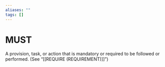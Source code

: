 ```yaml
---
aliases: ""
tags: []
---
```

# MUST
A provision, task, or action that is mandatory or required to be followed or performed. (See “[[REQUIRE (REQUIREMENT)]]”)